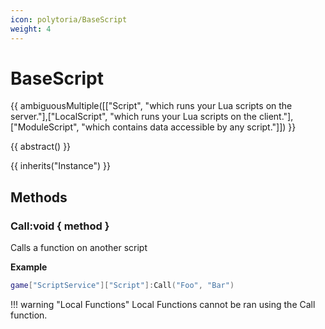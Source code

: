 ```yaml
---
icon: polytoria/BaseScript
weight: 4
---
```


# BaseScript

{{ ambiguousMultiple([["Script", "which runs your Lua scripts on the server."],["LocalScript", "which runs your Lua scripts on the client."],["ModuleScript", "which contains data accessible by any script."]]) }}

{{ abstract() }}

{{ inherits("Instance") }}

## Methods

### Call:void { method }

Calls a function on another script

**Example**

```lua
game["ScriptService"]["Script"]:Call("Foo", "Bar")
```

!!! warning "Local Functions"
    Local Functions cannot be ran using the Call function.
